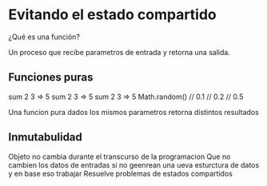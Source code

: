 # Evitando el estado compartido

¿Qué es una función?

Un proceso que recibe parametros de entrada y retorna una salida.

## Funciones puras

sum 2 3 => 5
sum 2 3 => 5
sum 2 3 => 5
Math.random() // 0.1
// 0.2
// 0.5

Una funcion pura dados los mismos parametros retorna distintos resultados

## Inmutabulidad 
Objeto no cambia durante el transcurso de la programacion
Que no cambien los datos de entradas si no geenrean una ueva esturctura de datos y en base eso trabajar 
Resuelve problemas de estados compartidos 
